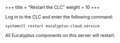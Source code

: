 +++
title = "Restart the CLC"
weight = 10
+++

Log in to the CLC and enter the following command: 

    systemctl restart eucalyptus-cloud.service

All Eucalyptus components on this server will restart. 